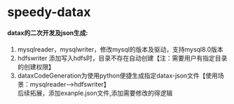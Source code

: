 # speedy-datax
#### datax的二次开发及json生成:  
1. mysqlreader，mysqlwriter，修改mysql的版本及驱动，支持mysql8.0版本  
2. hdfswriter 添加写入hdfs时，目录不存在自动创建【注：需要用户有指定目录的创建权限】  
3. dataxCodeGeneration为使用python便捷生成指定datax-json文件【使用场景：mysqlreader-->hdfswriter】  
   后续拓展，添加exanple.json文件,添加需要修改的得逻辑
